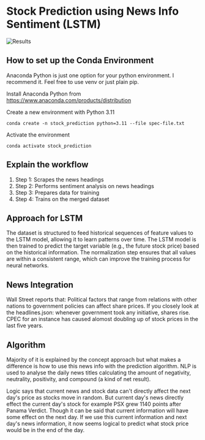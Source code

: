 # Stock Prediction using News Info Sentiment (LSTM)
![Results](./output.png)

## How to set up the Conda Environment
Anaconda Python is just one option for your python environment.  I recommend it.  Feel free to use venv or just plain pip.

Install Anaconda Python from https://www.anaconda.com/products/distribution

Create a new environment with Python 3.11

```
conda create -n stock_prediction python=3.11 --file spec-file.txt
```

Activate the environment

```
conda activate stock_prediction
```




## Explain the workflow
1. Step 1: Scrapes the news headings
2. Step 2: Performs sentiment analysis on news headings
3. Step 3: Prepares data for training
4. Step 4: Trains on the merged dataset

## Approach for LSTM
The dataset is structured to feed historical sequences of feature values to the LSTM model, allowing it to learn patterns over time. The LSTM model is then trained to predict the target variable (e.g., the future stock price) based on the historical information. The normalization step ensures that all values are within a consistent range, which can improve the training process for neural networks.

## News Integration
Wall Street reports that: Political factors that range from relations with other nations to government policies can affect share prices.
If you closely look at the headlines.json: whenever government took any initiative, shares rise. CPEC for an instance has caused alomost doubling up of stock prices in the last five years.

## Algorithm
Majority of it is explained by the concept approach but what makes a difference is how to use this news info with the prediction algorithm. NLP is used to analyse the daily news titles calculating the amount of negativity, neutrality, positivity, and compound (a kind of net result).

Logic says that current news and stock data can't directly affect the next day's price as stocks move in random. But current day's news directly effect the current day's stock for example PSX grew 1140 points after Panama Verdict. Though it can be said that current information will have some effect on the next day. If we use this current information and next day's news information, it now seems logical to predict what stock price would be in the end of the day.